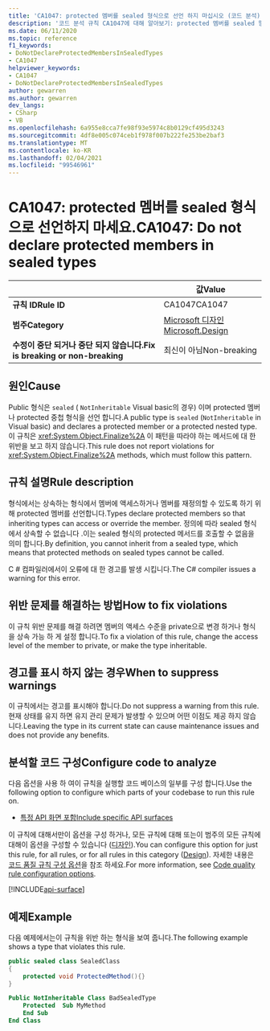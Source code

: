 ```yaml
---
title: 'CA1047: protected 멤버를 sealed 형식으로 선언 하지 마십시오 (코드 분석).'
description: '코드 분석 규칙 CA1047에 대해 알아보기: protected 멤버를 sealed 형식으로 선언 하지 마세요.'
ms.date: 06/11/2020
ms.topic: reference
f1_keywords:
- DoNotDeclareProtectedMembersInSealedTypes
- CA1047
helpviewer_keywords:
- CA1047
- DoNotDeclareProtectedMembersInSealedTypes
author: gewarren
ms.author: gewarren
dev_langs:
- CSharp
- VB
ms.openlocfilehash: 6a955e8cca7fe98f93e5974c8b0129cf495d3243
ms.sourcegitcommit: 4df8e005c074ceb1f978f007b222fe253be2baf3
ms.translationtype: MT
ms.contentlocale: ko-KR
ms.lasthandoff: 02/04/2021
ms.locfileid: "99546961"
---
```

# <a name="ca1047-do-not-declare-protected-members-in-sealed-types"></a><span data-ttu-id="f3532-103">CA1047: protected 멤버를 sealed 형식으로 선언하지 마세요.</span><span class="sxs-lookup"><span data-stu-id="f3532-103">CA1047: Do not declare protected members in sealed types</span></span>

| | <span data-ttu-id="f3532-104">값</span><span class="sxs-lookup"><span data-stu-id="f3532-104">Value</span></span> |
|-|-|
| <span data-ttu-id="f3532-105">**규칙 ID**</span><span class="sxs-lookup"><span data-stu-id="f3532-105">**Rule ID**</span></span> |<span data-ttu-id="f3532-106">CA1047</span><span class="sxs-lookup"><span data-stu-id="f3532-106">CA1047</span></span>|
| <span data-ttu-id="f3532-107">**범주**</span><span class="sxs-lookup"><span data-stu-id="f3532-107">**Category**</span></span> |[<span data-ttu-id="f3532-108">Microsoft 디자인</span><span class="sxs-lookup"><span data-stu-id="f3532-108">Microsoft.Design</span></span>](design-warnings.md)|
| <span data-ttu-id="f3532-109">**수정이 중단 되거나 중단 되지 않습니다.**</span><span class="sxs-lookup"><span data-stu-id="f3532-109">**Fix is breaking or non-breaking**</span></span> |<span data-ttu-id="f3532-110">최신이 아님</span><span class="sxs-lookup"><span data-stu-id="f3532-110">Non-breaking</span></span>|

## <a name="cause"></a><span data-ttu-id="f3532-111">원인</span><span class="sxs-lookup"><span data-stu-id="f3532-111">Cause</span></span>

<span data-ttu-id="f3532-112">Public 형식은 `sealed` ( `NotInheritable` Visual basic의 경우) 이며 protected 멤버나 protected 중첩 형식을 선언 합니다.</span><span class="sxs-lookup"><span data-stu-id="f3532-112">A public type is `sealed` (`NotInheritable` in Visual basic) and declares a protected member or a protected nested type.</span></span> <span data-ttu-id="f3532-113">이 규칙은 <xref:System.Object.Finalize%2A> 이 패턴을 따라야 하는 메서드에 대 한 위반을 보고 하지 않습니다.</span><span class="sxs-lookup"><span data-stu-id="f3532-113">This rule does not report violations for <xref:System.Object.Finalize%2A> methods, which must follow this pattern.</span></span>

## <a name="rule-description"></a><span data-ttu-id="f3532-114">규칙 설명</span><span class="sxs-lookup"><span data-stu-id="f3532-114">Rule description</span></span>

<span data-ttu-id="f3532-115">형식에서는 상속하는 형식에서 멤버에 액세스하거나 멤버를 재정의할 수 있도록 하기 위해 protected 멤버를 선언합니다.</span><span class="sxs-lookup"><span data-stu-id="f3532-115">Types declare protected members so that inheriting types can access or override the member.</span></span> <span data-ttu-id="f3532-116">정의에 따라 sealed 형식에서 상속할 수 없습니다 .이는 sealed 형식의 protected 메서드를 호출할 수 없음을 의미 합니다.</span><span class="sxs-lookup"><span data-stu-id="f3532-116">By definition, you cannot inherit from a sealed type, which means that protected methods on sealed types cannot be called.</span></span>

<span data-ttu-id="f3532-117">C # 컴파일러에서이 오류에 대 한 경고를 발생 시킵니다.</span><span class="sxs-lookup"><span data-stu-id="f3532-117">The C# compiler issues a warning for this error.</span></span>

## <a name="how-to-fix-violations"></a><span data-ttu-id="f3532-118">위반 문제를 해결하는 방법</span><span class="sxs-lookup"><span data-stu-id="f3532-118">How to fix violations</span></span>

<span data-ttu-id="f3532-119">이 규칙 위반 문제를 해결 하려면 멤버의 액세스 수준을 private으로 변경 하거나 형식을 상속 가능 하 게 설정 합니다.</span><span class="sxs-lookup"><span data-stu-id="f3532-119">To fix a violation of this rule, change the access level of the member to private, or make the type inheritable.</span></span>

## <a name="when-to-suppress-warnings"></a><span data-ttu-id="f3532-120">경고를 표시 하지 않는 경우</span><span class="sxs-lookup"><span data-stu-id="f3532-120">When to suppress warnings</span></span>

<span data-ttu-id="f3532-121">이 규칙에서는 경고를 표시해야 합니다.</span><span class="sxs-lookup"><span data-stu-id="f3532-121">Do not suppress a warning from this rule.</span></span> <span data-ttu-id="f3532-122">현재 상태를 유지 하면 유지 관리 문제가 발생할 수 있으며 어떤 이점도 제공 하지 않습니다.</span><span class="sxs-lookup"><span data-stu-id="f3532-122">Leaving the type in its current state can cause maintenance issues and does not provide any benefits.</span></span>

## <a name="configure-code-to-analyze"></a><span data-ttu-id="f3532-123">분석할 코드 구성</span><span class="sxs-lookup"><span data-stu-id="f3532-123">Configure code to analyze</span></span>

<span data-ttu-id="f3532-124">다음 옵션을 사용 하 여이 규칙을 실행할 코드 베이스의 일부를 구성 합니다.</span><span class="sxs-lookup"><span data-stu-id="f3532-124">Use the following option to configure which parts of your codebase to run this rule on.</span></span>

- [<span data-ttu-id="f3532-125">특정 API 화면 포함</span><span class="sxs-lookup"><span data-stu-id="f3532-125">Include specific API surfaces</span></span>](#include-specific-api-surfaces)

<span data-ttu-id="f3532-126">이 규칙에 대해서만이 옵션을 구성 하거나, 모든 규칙에 대해 또는이 범주의 모든 규칙에 대해이 옵션을 구성할 수 있습니다 ([디자인](design-warnings.md)).</span><span class="sxs-lookup"><span data-stu-id="f3532-126">You can configure this option for just this rule, for all rules, or for all rules in this category ([Design](design-warnings.md)).</span></span> <span data-ttu-id="f3532-127">자세한 내용은 [코드 품질 규칙 구성 옵션](../code-quality-rule-options.md)을 참조 하세요.</span><span class="sxs-lookup"><span data-stu-id="f3532-127">For more information, see [Code quality rule configuration options](../code-quality-rule-options.md).</span></span>

[!INCLUDE[api-surface](~/includes/code-analysis/api-surface.md)]

## <a name="example"></a><span data-ttu-id="f3532-128">예제</span><span class="sxs-lookup"><span data-stu-id="f3532-128">Example</span></span>

<span data-ttu-id="f3532-129">다음 예제에서는이 규칙을 위반 하는 형식을 보여 줍니다.</span><span class="sxs-lookup"><span data-stu-id="f3532-129">The following example shows a type that violates this rule.</span></span>

```csharp
public sealed class SealedClass
{
    protected void ProtectedMethod(){}
}
```

```vb
Public NotInheritable Class BadSealedType
    Protected  Sub MyMethod
    End Sub
End Class
```
